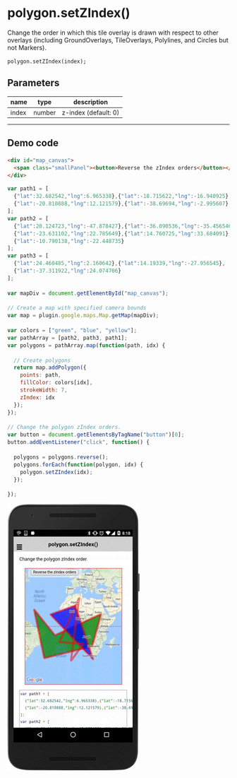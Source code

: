 # polygon.setZIndex()

Change the order in which this tile overlay is drawn with respect to other overlays (including GroundOverlays, TileOverlays, Polylines, and Circles but not Markers).

```
polygon.setZIndex(index);
```

## Parameters

name           | type          | description
---------------|---------------|---------------------------------------
index          | number        | z-index (default: 0)
-----------------------------------------------------------------------

## Demo code

```html
<div id="map_canvas">
  <span class="smallPanel"><button>Reverse the zIndex orders</button></span>
</div>
```

```js
var path1 = [
  {"lat":32.682542,"lng":6.965338},{"lat":-18.715622,"lng":-16.940925},
  {"lat":-20.810888,"lng":12.121579},{"lat":-38.69694,"lng":-2.995607}
];
var path2 = [
  {"lat":20.124723,"lng":-47.878427},{"lat":-36.090536,"lng":-35.456546},
  {"lat":-23.631102,"lng":22.785649},{"lat":14.760725,"lng":33.684091},
  {"lat":-10.790138,"lng":-22.448735}
];
var path3 = [
  {"lat":24.460485,"lng":2.160642},{"lat":14.19339,"lng":-27.956545},
  {"lat":-37.311922,"lng":24.074706}
];

var mapDiv = document.getElementById("map_canvas");

// Create a map with specified camera bounds
var map = plugin.google.maps.Map.getMap(mapDiv);

var colors = ["green", "blue", "yellow"];
var pathArray = [path2, path3, path1];
var polygons = pathArray.map(function(path, idx) {

  // Create polygons
  return map.addPolygon({
    points: path,
    fillColor: colors[idx],
    strokeWidth: 7,
    zIndex: idx
  });
});

// Change the polygon zIndex orders.
var button = document.getElementsByTagName("button")[0];
button.addEventListener("click", function() {

  polygons = polygons.reverse();
  polygons.forEach(function(polygon, idx) {
    polygon.setZIndex(idx);
  });

});

```

![](image.gif)
